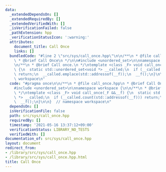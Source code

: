 ```yaml
---
data:
  _extendedDependsOn: []
  _extendedRequiredBy: []
  _extendedVerifiedWith: []
  _isVerificationFailed: false
  _pathExtension: hpp
  _verificationStatusIcon: ':warning:'
  attributes:
    document_title: Call Once
    links: []
  bundledCode: "#line 2 \"src/sys/call_once.hpp\"\n\n/**\n * @file call_once.hpp\n\
    \ * @brief Call Once\n */\n\n#include <unordered_set>\n\nnamespace workspace {\n\
    \n/**\n * @brief Call once.\n */\ntemplate <class _F> void call_once(_F &&__f)\
    \ {\n  static std::unordered_set<void *> __called;\n  if (__called.count(std::addressof(__f)))\
    \ return;\n  __called.emplace(std::addressof(__f));\n  __f();\n}\n\n}  // namespace\
    \ workspace\n"
  code: "#pragma once\n\n/**\n * @file call_once.hpp\n * @brief Call Once\n */\n\n\
    #include <unordered_set>\n\nnamespace workspace {\n\n/**\n * @brief Call once.\n\
    \ */\ntemplate <class _F> void call_once(_F &&__f) {\n  static std::unordered_set<void\
    \ *> __called;\n  if (__called.count(std::addressof(__f))) return;\n  __called.emplace(std::addressof(__f));\n\
    \  __f();\n}\n\n}  // namespace workspace\n"
  dependsOn: []
  isVerificationFile: false
  path: src/sys/call_once.hpp
  requiredBy: []
  timestamp: '2021-05-16 13:37:12+09:00'
  verificationStatus: LIBRARY_NO_TESTS
  verifiedWith: []
documentation_of: src/sys/call_once.hpp
layout: document
redirect_from:
- /library/src/sys/call_once.hpp
- /library/src/sys/call_once.hpp.html
title: Call Once
---
```

